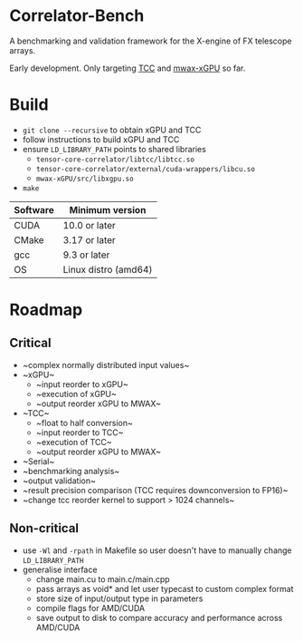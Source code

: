 # Correlator-Bench
A benchmarking and validation framework for the X-engine of FX telescope arrays.

Early development. Only targeting [TCC](https://git.astron.nl/RD/tensor-core-correlator) and [mwax-xGPU](https://github.com/MWATelescope/mwax-xGPU/tree/master/src) so far.

# Build
- `git clone --recursive` to obtain xGPU and TCC
- follow instructions to build xGPU and TCC
- ensure `LD_LIBRARY_PATH` points to shared libraries
    - `tensor-core-correlator/libtcc/libtcc.so`
    - `tensor-core-correlator/external/cuda-wrappers/libcu.so`
    - `mwax-xGPU/src/libxgpu.so`
- `make`

| Software    | Minimum version |
| ----------- | ----------- |
| CUDA        | 10.0 or later |
| CMake       | 3.17 or later |
| gcc         | 9.3 or later  |
| OS          | Linux distro (amd64) |

# Roadmap
## Critical
- ~complex normally distributed input values~
- ~xGPU~
  - ~input reorder to xGPU~
  - ~execution of xGPU~
  - ~output reorder xGPU to MWAX~
- ~TCC~
  - ~float to half conversion~
  - ~input reorder to TCC~
  - ~execution of TCC~
  - ~output reorder xGPU to MWAX~
- ~Serial~
- ~benchmarking analysis~
- ~output validation~
- ~result precision comparison (TCC requires downconversion to FP16)~
- ~change tcc reorder kernel to support > 1024 channels~

## Non-critical
- use `-Wl` and `-rpath` in Makefile so user doesn't have to manually change `LD_LIBRARY_PATH`
- generalise interface
  - change main.cu to main.c/main.cpp
  - pass arrays as void* and let user typecast to custom complex format
  - store size of input/output type in parameters 
  - compile flags for AMD/CUDA
  - save output to disk to compare accuracy and performance across AMD/CUDA
